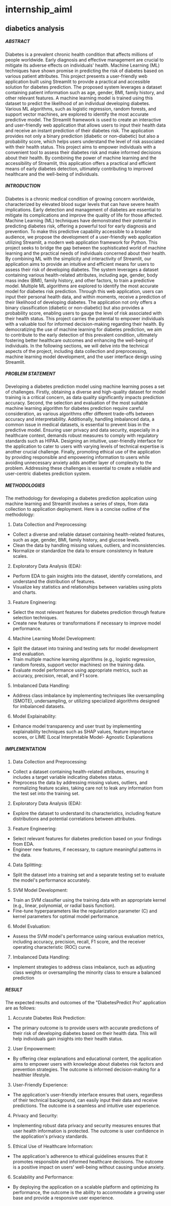 # internship_aiml
## diabetics analysis
##### ABSTRACT 
Diabetes is a prevalent chronic health condition that affects millions of people worldwide. Early 
diagnosis and effective management are crucial to mitigate its adverse effects on individuals' health. 
Machine Learning (ML) techniques have shown promise in predicting the risk of diabetes based on 
various patient attributes. This project presents a user-friendly web application built using Streamlit 
to provide a practical and accessible solution for diabetes prediction.
The proposed system leverages a dataset containing patient information such as age, gender, BMI, 
family history, and other relevant features. A machine learning model is trained using this dataset 
to predict the likelihood of an individual developing diabetes. Various ML algorithms, such as 
logistic regression, random forests, and support vector machines, are explored to identify the most 
accurate predictive model.
The Streamlit framework is used to create an interactive and user-friendly web application that 
allows users to input their health data and receive an instant prediction of their diabetes risk. The 
application provides not only a binary prediction (diabetic or non-diabetic) but also a probability 
score, which helps users understand the level of risk associated with their health status.
This project aims to empower individuals with a convenient tool to assess their diabetes risk and 
make informed decisions about their health. By combining the power of machine learning and the 
accessibility of Streamlit, this application offers a practical and efficient means of early diabetes 
detection, ultimately contributing to improved healthcare and the well-being of individuals.
##### INTRODUCTION 
Diabetes is a chronic medical condition of growing concern worldwide, characterized by elevated 
blood sugar levels that can have severe health implications. Early detection and management of 
diabetes are essential to mitigate its complications and improve the quality of life for those 
affected. Machine Learning (ML) techniques have demonstrated their potential in predicting 
diabetes risk, offering a powerful tool for early diagnosis and prevention. To make this predictive 
capability accessible to a broader audience, we propose the development of a user-friendly web 
application utilizing Streamlit, a modern web application framework for Python.
This project seeks to bridge the gap between the sophisticated world of machine learning and 
the practical needs of individuals concerned about their health. By combining ML with the 
simplicity and interactivity of Streamlit, our application aims to provide an intuitive and 
efficient means for users to assess their risk of developing diabetes. The system leverages a 
dataset containing various health-related attributes, including age, gender, body mass index 
(BMI), family history, and other factors, to train a predictive model. Multiple ML algorithms 
are explored to identify the most accurate model for diabetes risk prediction.
Through this web application, users can input their personal health data, and within moments, 
receive a prediction of their likelihood of developing diabetes. The application not only offers a 
binary classification (diabetic or non-diabetic) but also provides a probability score, enabling 
users to gauge the level of risk associated with their health status.
This project carries the potential to empower individuals with a valuable tool for informed 
decision-making regarding their health. By democratizing the use of machine learning for 
diabetes prediction, we aim to contribute to the early detection of this prevalent condition, 
ultimately fostering better healthcare outcomes and enhancing the well-being of individuals. In 
the following sections, we will delve into the technical aspects of the project, including data 
collection and preprocessing, machine learning model development, and the user interface 
design using Streamlit.

##### PROBLEM STATEMENT
Developing a diabetes prediction model using machine learning poses a set of challenges. 
Firstly, obtaining a diverse and high-quality dataset for model training is a critical concern, as 
data quality significantly impacts prediction accuracy. Second, the selection and evaluation 
of the most suitable machine learning algorithm for diabetes prediction require careful 
consideration, as various algorithms offer different trade-offs between accuracy and 
interpretability. Additionally, handling imbalanced data, a common issue in medical datasets, 
is essential to prevent bias in the predictive model. Ensuring user privacy and data security, 
especially in a healthcare context, demands robust measures to comply with regulatory 
standards such as HIPAA. Designing an intuitive, user-friendly interface for the application 
to cater to users with varying levels of technical expertise is another crucial challenge. Finally, 
promoting ethical use of the application by providing responsible and empowering 
information to users while avoiding unnecessary anxiety adds another layer of complexity to 
the problem. Addressing these challenges is essential to create a reliable and user-centric 
diabetes prediction system.

##### METHODOLOGIES 
The methodology for developing a diabetes prediction application using machine learning and 
Streamlit involves a series of steps, from data collection to application deployment. Here is a 
concise outline of the methodology:
1. Data Collection and Preprocessing:
 - Collect a diverse and reliable dataset containing health-related features, such as age, 
gender, BMI, family history, and glucose levels.
 - Clean the data by handling missing values, outliers, and inconsistencies.
 - Normalize or standardize the data to ensure consistency in feature scales.
2. Exploratory Data Analysis (EDA):
 - Perform EDA to gain insights into the dataset, identify correlations, and understand the 
distribution of features.
 - Visualize key statistics and relationships between variables using plots and charts.
3. Feature Engineering:
 - Select the most relevant features for diabetes prediction through feature selection 
techniques.
 - Create new features or transformations if necessary to improve model performance.
4. Machine Learning Model Development:
 - Split the dataset into training and testing sets for model development and evaluation.
 - Train multiple machine learning algorithms (e.g., logistic regression, random forests, 
support vector machines) on the training data.
 - Evaluate model performance using appropriate metrics, such as accuracy, precision, recall, 
and F1 score.
5. Imbalanced Data Handling:
 - Address class imbalance by implementing techniques like oversampling (SMOTE), 
undersampling, or utilizing specialized algorithms designed for imbalanced datasets.
6. Model Explainability:
 - Enhance model transparency and user trust by implementing explainability techniques 
such as SHAP values, feature importance scores, or LIME (Local Interpretable Model-
Agnostic Explanations
##### IMPLEMENTATION
1. Data Collection and Preprocessing:
 - Collect a dataset containing health-related attributes, ensuring it includes a target variable 
indicating diabetes status.
 - Preprocess the data by addressing missing values, outliers, and normalizing feature scales, taking 
care not to leak any information from the test set into the training set.
2. Exploratory Data Analysis (EDA):
 - Explore the dataset to understand its characteristics, including feature distributions and potential 
correlations between attributes.
3. Feature Engineering:
 - Select relevant features for diabetes prediction based on your findings from EDA.
 - Engineer new features, if necessary, to capture meaningful patterns in the data.
4. Data Splitting:
 - Split the dataset into a training set and a separate testing set to evaluate the model's performance 
accurately.
5. SVM Model Development:
 - Train an SVM classifier using the training data with an appropriate kernel (e.g., linear, 
polynomial, or radial basis function).
 - Fine-tune hyperparameters like the regularization parameter (C) and kernel parameters for 
optimal model performance.
6. Model Evaluation:
 - Assess the SVM model's performance using various evaluation metrics, including accuracy, 
precision, recall, F1 score, and the receiver operating characteristic (ROC) curve.
7. Imbalanced Data Handling:
 - Implement strategies to address class imbalance, such as adjusting class weights or oversampling 
the minority class to ensure a balanced prediction
##### RESULT
The expected results and outcomes of the "DiabetesPredict Pro" application are as follows:
1. Accurate Diabetes Risk Prediction:
 - The primary outcome is to provide users with accurate predictions of their risk of developing 
diabetes based on their health data. This will help individuals gain insights into their health 
status.
2. User Empowerment:
 - By offering clear explanations and educational content, the application aims to empower 
users with knowledge about diabetes risk factors and prevention strategies. The outcome is 
informed decision-making for a healthier lifestyle.
3. User-Friendly Experience:
 - The application's user-friendly interface ensures that users, regardless of their technical 
background, can easily input their data and receive predictions. The outcome is a seamless and 
intuitive user experience.
4. Privacy and Security:
 - Implementing robust data privacy and security measures ensures that user health information 
is protected. The outcome is user confidence in the application's privacy standards.
5. Ethical Use of Healthcare Information:
 - The application's adherence to ethical guidelines ensures that it promotes responsible and 
informed healthcare decisions. The outcome is a positive impact on users' well-being without 
causing undue anxiety.
6. Scalability and Performance:
 - By deploying the application on a scalable platform and optimizing its performance, the 
outcome is the ability to accommodate a growing user base and provide a responsive user 
experience.
